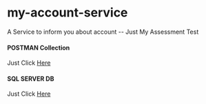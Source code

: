 # my-account-service
A Service to inform you about account -- Just My Assessment Test

#### POSTMAN Collection 
Just Click [Here](https://drive.google.com/file/d/15m68UE0-QqfNHfhTeb-5CZdeXBP8ow44/view?usp=sharing)

#### SQL SERVER DB
Just Click [Here](https://drive.google.com/file/d/1otRRvsmhi3gim0aSvgVdgyqY354cJAJE/view?usp=sharing)

